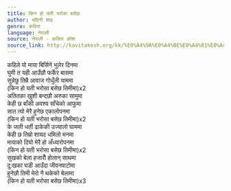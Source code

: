 ```yaml
---
title: किन हो यती भरोसा बसेछ
author: चाँदनी शाह
genre: कविता
language: नेपाली
source: नेपाली - कविता कोश
source_link: http://kavitakosh.org/kk/%E0%A4%9A%E0%A4%BE%E0%A4%81%E0%A4%A6%E0%A4%A8%E0%A5%80_%E0%A4%B6%E0%A4%BE%E0%A4%B9
---
```


कहिले यो माया बिर्सिने भुलेर दिनमा  
घुमी त यही आउँछौ फर्केर बासमा  
सुन्नेछु तिम्रै आवाज गोधुँली याममा  
(किन हो यती भरोसा बसेछ तिमीमा)x2  
अतितका खुशी बन्दछौ अरुका सामुमा  
केही छ बाँकी अवश्य साँचेको आफुमा  
सात त्यो मेरै हुनेछ एकालोपनमा  
(किन हो यती भरोसा बसेछ तिमीमा)x2  
के जली धर्ती ढाकेकी उज्यालो घाममा  
केही छ तिम्रो शायद धमिलो मनमा  
मायाको दियो मेरै हो अँध्यारोपनमा  
(किन हो यती भरोसा बसेछ तिमीमा)x2  
सुखको बेला हजारौँ होलान् साथमा  
दु:खका घडी आउँदा जीवनपाटोमा  
हुनेछौ तिमी मेरो नै थकेको बेलामा  
(किन हो यती भरोसा बसेछ तिमीमा)x3
